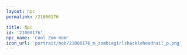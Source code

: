 ```yaml
---
layout: npc
permalink: /21000176

title: Npc
id: '21000176'
npc_name: 'Cool Zom-mom'
icon_url: 'portrait/mob/21000176_m_zombiegirlshackleheadnail_p.png'
---
```

